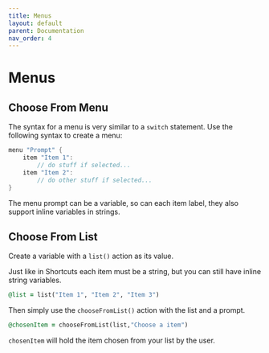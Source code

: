 ```yaml
---
title: Menus
layout: default
parent: Documentation
nav_order: 4
---
```


# Menus

## Choose From Menu

The syntax for a menu is very similar to a `switch` statement. Use the following syntax to create a menu:

```go
menu "Prompt" {
    item "Item 1":
        // do stuff if selected...
    item "Item 2":
        // do other stuff if selected...
}
```

The menu prompt can be a variable, so can each item label, they also support inline variables in strings.

## Choose From List

Create a variable with a `list()` action as its value.

Just like in Shortcuts each item must be a string, but you can still have inline string variables.

```ruby
@list = list("Item 1", "Item 2", "Item 3")
```

Then simply use the `chooseFromList()` action with the list and a prompt.

```ruby
@chosenItem = chooseFromList(list,"Choose a item")
```

`chosenItem` will hold the item chosen from your list by the user.
